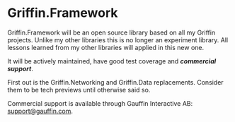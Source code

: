 Griffin.Framework
=================

Griffin.Framework will be an open source library based on all my Griffin projects. Unlike my other libraries this is no longer an experiment library. All lessons learned from my other libraries will applied in this new one.

It will be actively maintained, have good test coverage and ***commercial support***.

First out is the Griffin.Networking and Griffin.Data replacements. Consider them to be tech previews until otherwise said so.

Commercial support is available through Gauffin Interactive AB: support@gauffin.com.